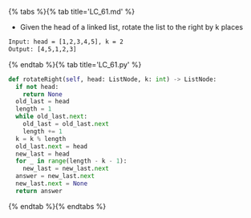 {% tabs %}{% tab title='LC_61.md' %}

* Given the head of a linked list, rotate the list to the right by k places

```txt
Input: head = [1,2,3,4,5], k = 2
Output: [4,5,1,2,3]
```

{% endtab %}{% tab title='LC_61.py' %}

```py
def rotateRight(self, head: ListNode, k: int) -> ListNode:
  if not head:
    return None
  old_last = head
  length = 1
  while old_last.next:
    old_last = old_last.next
    length += 1
  k = k % length
  old_last.next = head
  new_last = head
  for _ in range(length - k - 1):
    new_last = new_last.next
  answer = new_last.next
  new_last.next = None
  return answer
```

{% endtab %}{% endtabs %}
